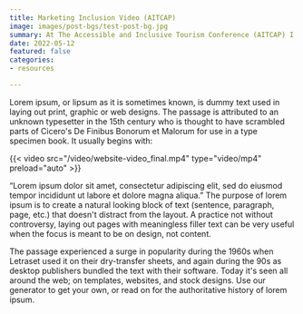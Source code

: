 ```yaml
---
title: Marketing Inclusion Video (AITCAP)
image: images/post-bgs/test-post-bg.jpg
summary: At The Accessible and Inclusive Tourism Conference (AITCAP) I spoke about utilising accessibiity informatiuon in the marekting mix. You can watch it there.
date: 2022-05-12
featured: false
categories:
- resources

---
```



Lorem ipsum, or lipsum as it is sometimes known, is dummy text used in laying out print, graphic or web designs. The passage is attributed to an unknown typesetter in the 15th century who is thought to have scrambled parts of Cicero's De Finibus Bonorum et Malorum for use in a type specimen book. It usually begins with:

{{< video src="/video/website-video_final.mp4" type="video/mp4" preload="auto" >}}

“Lorem ipsum dolor sit amet, consectetur adipiscing elit, sed do eiusmod tempor incididunt ut labore et dolore magna aliqua.”
The purpose of lorem ipsum is to create a natural looking block of text (sentence, paragraph, page, etc.) that doesn't distract from the layout. A practice not without controversy, laying out pages with meaningless filler text can be very useful when the focus is meant to be on design, not content.

The passage experienced a surge in popularity during the 1960s when Letraset used it on their dry-transfer sheets, and again during the 90s as desktop publishers bundled the text with their software. Today it's seen all around the web; on templates, websites, and stock designs. Use our generator to get your own, or read on for the authoritative history of lorem ipsum.
